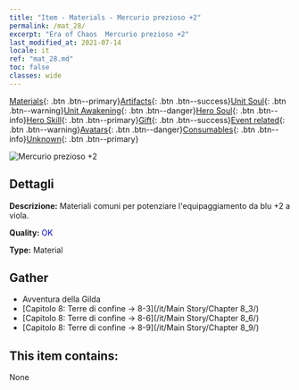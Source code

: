 ```yaml
---
title: "Item - Materials - Mercurio prezioso +2"
permalink: /mat_28/
excerpt: "Era of Chaos  Mercurio prezioso +2"
last_modified_at: 2021-07-14
locale: it
ref: "mat_28.md"
toc: false
classes: wide
---
```

 [Materials](/ItemsIT/){: .btn .btn--primary}[Artifacts](/ItemsIT/Artifacts/){: .btn .btn--success}[Unit Soul](/ItemsIT/UnitSoul/){: .btn .btn--warning}[Unit Awakening](/ItemsIT/UnitAwakening/){: .btn .btn--danger}[Hero Soul](/ItemsIT/HeroSoul/){: .btn .btn--info}[Hero Skill](/ItemsIT/HeroSkill/){: .btn .btn--primary}[Gift](/ItemsIT/Gift/){: .btn .btn--success}[Event related](/ItemsIT/Events/){: .btn .btn--warning}[Avatars](/ItemsIT/Avatars/){: .btn .btn--danger}[Consumables](/ItemsIT/Consumables/){: .btn .btn--info}[Unknown](/ItemsIT/Unknown/){: .btn .btn--primary}

 ![Mercurio prezioso +2](/images/t/i_cailiao_shuiyin1.png)

## Dettagli
 **Descrizione:** Materiali comuni per potenziare l'equipaggiamento da blu +2 a viola.

 **Quality:** <span style="color: #0000CD">OK</span>

 **Type:** Material

## Gather

*    Avventura della Gilda 
*    [Capitolo 8: Terre di confine -> 8-3](/it/Main Story/Chapter 8_3/) 
*    [Capitolo 8: Terre di confine -> 8-6](/it/Main Story/Chapter 8_6/) 
*    [Capitolo 8: Terre di confine -> 8-9](/it/Main Story/Chapter 8_9/) 

## This item contains:

  None

